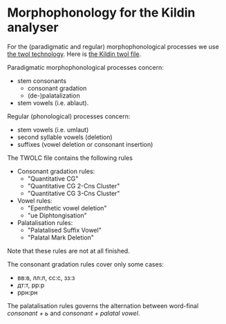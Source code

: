 # Morphophonology for the Kildin analyser

For the (paradigmatic and regular) morphophonological processes we use [the twol technology](http://www.cis.upenn.edu/~cis639/docs/twolc.html). Here is [the Kildin twol file](https://gtsvn.uit.no/langtech/trunk/gt/sjd/src/twol-sjd.txt).

Paradigmatic morphophonological processes concern:
* stem consonants
    - consonant gradation
    - (de-)palatalization
* stem vowels (i.e. ablaut).

Regular (phonological) processes concern:
* stem vowels (i.e. umlaut)
* second syllable vowels (deletion)
* suffixes (vowel deletion or consonant insertion) 

The TWOLC file contains the following rules

* Consonant gradation rules:
    - "Quantitative CG"
    - "Quantitative CG 2-Cns Cluster"
    - "Quantitative CG 3-Cns Cluster"
* Vowel rules:
    - "Epenthetic vowel deletion"
    - "ue Diphtongisation"
* Palatalisation rules:
    - "Palatalised Suffix Vowel"
    - "Palatal Mark Deletion"

Note that these rules are not at all finished. 

The consonant gradation rules cover only some cases: 

* вв:в, лл:л, сс:с, зз:з
* дт:т, рр:р
* ррн:рн

The palatalisation rules governs the alternation between word-final *consonant + ь* and *consonant + palatal vowel*.
